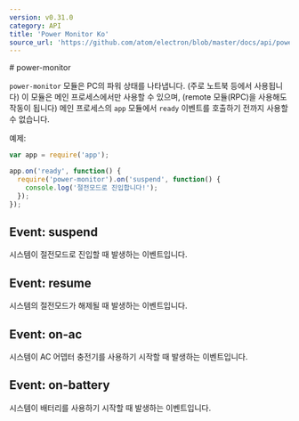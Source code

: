```yaml
---
version: v0.31.0
category: API
title: 'Power Monitor Ko'
source_url: 'https://github.com/atom/electron/blob/master/docs/api/power-monitor-ko.md'
---
```


﻿# power-monitor

`power-monitor` 모듈은 PC의 파워 상태를 나타냅니다. (주로 노트북 등에서 사용됩니다)
이 모듈은 메인 프로세스에서만 사용할 수 있으며, (remote 모듈(RPC)을 사용해도 작동이 됩니다)
메인 프로세스의 `app` 모듈에서 `ready` 이벤트를 호출하기 전까지 사용할 수 없습니다.

예제:

```javascript
var app = require('app');

app.on('ready', function() {
  require('power-monitor').on('suspend', function() {
    console.log('절전모드로 진입합니다!');
  });
});
```

## Event: suspend

시스템이 절전모드로 진입할 때 발생하는 이벤트입니다.

## Event: resume

시스템의 절전모드가 해제될 때 발생하는 이벤트입니다.

## Event: on-ac

시스템이 AC 어뎁터 충전기를 사용하기 시작할 때 발생하는 이벤트입니다.

## Event: on-battery

시스템이 배터리를 사용하기 시작할 때 발생하는 이벤트입니다.
